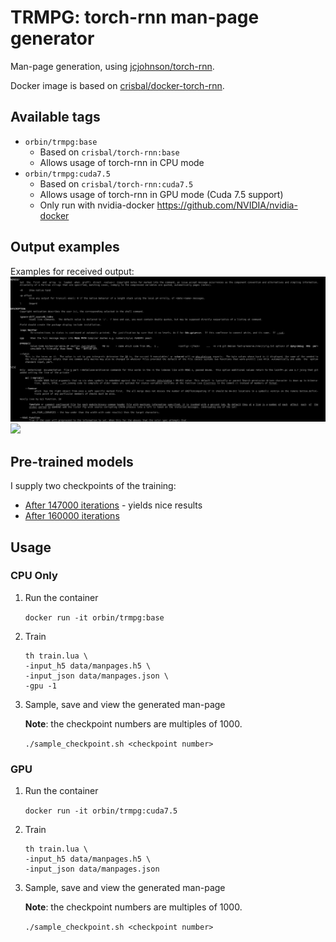 # TRMPG: torch-rnn man-page generator
Man-page generation, using [jcjohnson/torch-rnn](https://github.com/jcjohnson/torch-rnn).

Docker image is based on [crisbal/docker-torch-rnn](https://github.com/crisbal/docker-torch-rnn).

## Available tags
* `orbin/trmpg:base`
    * Based on `crisbal/torch-rnn:base`
    * Allows usage of torch-rnn in CPU mode
* `orbin/trmpg:cuda7.5`
    * Based on `crisbal/torch-rnn:cuda7.5`
    * Allows usage of torch-rnn in GPU mode (Cuda 7.5 support)
    * Only run with nvidia-docker https://github.com/NVIDIA/nvidia-docker

## Output examples
Examples for received output: 
![](images/example1.png)
![](images/example2.png)

## Pre-trained models
I supply two checkpoints of the training:
* [After 147000 iterations](checkpoints/checkpoint_147000.t7) - yields nice results
* [After 160000 iterations](checkpoints/checkpoint_160000.t7)

## Usage
### CPU Only
1. Run the container

    ```docker run -it orbin/trmpg:base```

2. Train 

    ```
    th train.lua \
    -input_h5 data/manpages.h5 \
    -input_json data/manpages.json \
    -gpu -1
    ```

4. Sample, save and view the generated man-page

    __Note__: the checkpoint numbers are multiples of 1000.
    
    ```./sample_checkpoint.sh <checkpoint number>```

### GPU
1. Run the container
    
    ```docker run -it orbin/trmpg:cuda7.5```

2. Train 

    ```
    th train.lua \
    -input_h5 data/manpages.h5 \
    -input_json data/manpages.json
    ```

4. Sample, save and view the generated man-page

    __Note__: the checkpoint numbers are multiples of 1000.
    
    ```./sample_checkpoint.sh <checkpoint number>```

